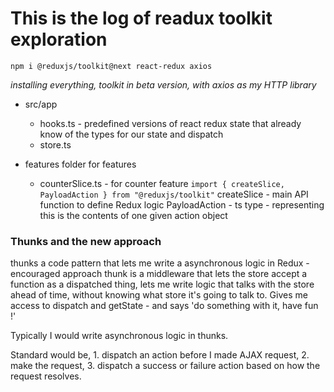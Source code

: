 # This is the log of readux toolkit exploration 
`npm i @reduxjs/toolkit@next react-redux axios`

*installing everything, toolkit in beta version, with axios as my HTTP library*
<!-- DUCKS pattern - one feature one slice of logic contained within one slice of code -->
* src/app
    * hooks.ts - predefined versions of react redux state that already know of the types for our state and dispatch
    * store.ts
    
* features folder for features 
  * counterSlice.ts - for counter feature
`import { createSlice, PayloadAction } from "@reduxjs/toolkit"`
createSlice - main API function to define Redux logic
PayloadAction - ts type - representing this is the contents of one given action object

### Thunks and the new approach


<p>thunks a code pattern that lets me write a asynchronous logic in Redux - encouraged approach
thunk is a middleware that lets the store accept a function as a dispatched thing, lets me write logic that talks with the store ahead of time, without knowing what store it's going to talk to.
Gives me access to dispatch and getState - and says 'do something with it, have fun !'</p>
<p>Typically I would write asynchronous logic in thunks. </p>
Standard would be, 
1. dispatch an action before I made AJAX request,
2. make the request,
3. dispatch a success or failure action based on how the request resolves.

 
<p></p>
<p></p>
